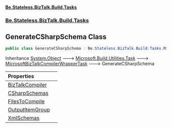 #### [Be.Stateless.BizTalk.Build.Tasks](README.md 'README')
### [Be.Stateless.BizTalk.Build.Tasks](Be.Stateless.BizTalk.Build.Tasks.md 'Be.Stateless.BizTalk.Build.Tasks')

## GenerateCSharpSchema Class

```csharp
public class GenerateCSharpSchema : Be.Stateless.BizTalk.Build.Tasks.MicrosoftBizTalkCompilerWrapperTask
```

Inheritance [System.Object](https://docs.microsoft.com/en-us/dotnet/api/System.Object 'System.Object') &#129106; [Microsoft.Build.Utilities.Task](https://docs.microsoft.com/en-us/dotnet/api/Microsoft.Build.Utilities.Task 'Microsoft.Build.Utilities.Task') &#129106; [MicrosoftBizTalkCompilerWrapperTask](MicrosoftBizTalkCompilerWrapperTask.md 'Be.Stateless.BizTalk.Build.Tasks.MicrosoftBizTalkCompilerWrapperTask') &#129106; GenerateCSharpSchema

| Properties | |
| :--- | :--- |
| [BizTalkCompiler](GenerateCSharpSchema.BizTalkCompiler.md 'Be.Stateless.BizTalk.Build.Tasks.GenerateCSharpSchema.BizTalkCompiler') | |
| [CSharpSchemas](GenerateCSharpSchema.CSharpSchemas.md 'Be.Stateless.BizTalk.Build.Tasks.GenerateCSharpSchema.CSharpSchemas') | |
| [FilesToCompile](GenerateCSharpSchema.FilesToCompile.md 'Be.Stateless.BizTalk.Build.Tasks.GenerateCSharpSchema.FilesToCompile') | |
| [OutputItemGroup](GenerateCSharpSchema.OutputItemGroup.md 'Be.Stateless.BizTalk.Build.Tasks.GenerateCSharpSchema.OutputItemGroup') | |
| [XmlSchemas](GenerateCSharpSchema.XmlSchemas.md 'Be.Stateless.BizTalk.Build.Tasks.GenerateCSharpSchema.XmlSchemas') | |
